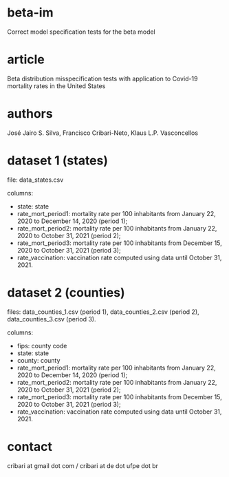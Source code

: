 # beta-im
Correct model specification tests for the beta model

# article
Beta distribution misspecification tests with application to Covid-19 mortality rates in the United States

# authors
José Jairo S. Silva, Francisco Cribari-Neto, Klaus L.P. Vasconcellos

# dataset 1 (states)
file: data_states.csv

columns: 
- state: state
- rate_mort_period1: mortality rate per 100 inhabitants from January 22, 2020 to December 14, 2020 (period 1);
- rate_mort_period2: mortality rate per 100 inhabitants from January 22, 2020 to October 31, 2021 (period 2); 
- rate_mort_period3: mortality rate per 100 inhabitants from December 15, 2020 to October 31, 2021 (period 3);
- rate_vaccination: vaccination rate computed using data until October 31, 2021. 

# dataset 2 (counties) 
files: data_counties_1.csv (period 1), data_counties_2.csv (period 2), data_counties_3.csv (period 3).  

columns:  
- fips: county code 
- state: state
- county: county 
- rate_mort_period1: mortality rate per 100 inhabitants from January 22, 2020 to December 14, 2020 (period 1);
- rate_mort_period2: mortality rate per 100 inhabitants from January 22, 2020 to October 31, 2021 (period 2);
- rate_mort_period3: mortality rate per 100 inhabitants from December 15, 2020 to October 31, 2021 (period 3);
- rate_vaccination: vaccination rate computed using data until October 31, 2021.

# contact 
cribari at gmail dot com / cribari at de dot ufpe dot br
